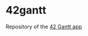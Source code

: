 # 42gantt
Repository of the [42 Gantt app](https://share.streamlit.io/mertbarut/42gantt/main/app.py)
